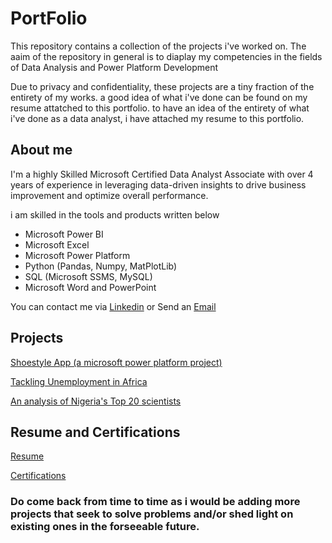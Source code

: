# PortFolio

This repository contains a collection of the projects i've worked on. The aaim of the repository in general is to diaplay my competencies in the fields of Data Analysis and Power Platform Development

Due to privacy and confidentiality, these projects are a tiny fraction of the entirety of my works. a good idea of what i've done can be found on my resume attatched to this portfolio.
to have an idea of the entirety of what i've done as a data analyst, i have attached my resume to this portfolio.

## About me

I'm a highly Skilled Microsoft Certified Data Analyst Associate with over 4 years of experience in leveraging data-driven insights to drive business improvement and optimize overall performance. 

i am skilled in the tools and products written below
- Microsoft Power BI
- Microsoft Excel
- Microsoft Power Platform
- Python (Pandas, Numpy, MatPlotLib)
- SQL (Microsoft SSMS, MySQL)
- Microsoft Word and PowerPoint

You can contact me via [Linkedin](https://www.linkedin.com/in/asoh-eloka-603700221) or Send an [Email](asoheloka@gmail.com)

## Projects

[Shoestyle App (a microsoft power platform project)](https://github.com/eloka11222/Shoe-Styles-app)

[Tackling Unemployment in Africa](https://github.com/eloka11222/Unemployment-in-Africa)

[An analysis of Nigeria's Top 20 scientists](https://github.com/eloka11222/Nigeria-s-Top-50-Scientists)

## Resume and Certifications

[Resume](https://drive.google.com/file/d/14B17-_rr-3GCp6wXPoXTAw8zPxUFp5Bj/view?usp=drive_link)

[Certifications](https://github.com/eloka11222/Certifications)

### Do come back from time to time as i would be adding more projects that seek to solve problems and/or shed light on existing ones in the forseeable future. 
